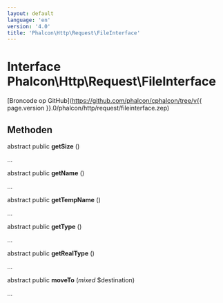 ```yaml
---
layout: default
language: 'en'
version: '4.0'
title: 'Phalcon\Http\Request\FileInterface'
---
```


# Interface **Phalcon\Http\Request\FileInterface**

[Broncode op GitHub](https://github.com/phalcon/cphalcon/tree/v{{ page.version }}.0/phalcon/http/request/fileinterface.zep)

## Methoden

abstract public **getSize** ()

...

abstract public **getName** ()

...

abstract public **getTempName** ()

...

abstract public **getType** ()

...

abstract public **getRealType** ()

...

abstract public **moveTo** (*mixed* $destination)

...